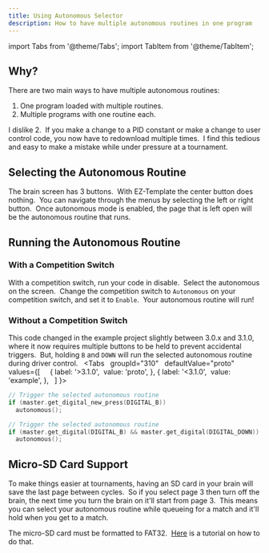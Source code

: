 ```yaml
---
title: Using Autonomous Selector
description: How to have multiple autonomous routines in one program
---
```

import Tabs from '@theme/Tabs';
import TabItem from '@theme/TabItem';

## Why?
There are two main ways to have multiple autonomous routines: 
1. One program loaded with multiple routines.
2. Multiple programs with one routine each.

I dislike 2.  If you make a change to a PID constant or make a change to user control code, you now have to redownload multiple times.  I find this tedious and easy to make a mistake while under pressure at a tournament.  

## Selecting the Autonomous Routine
The brain screen has 3 buttons.  With EZ-Template the center button does nothing.  You can navigate through the menus by selecting the left or right button.  Once autonomous mode is enabled, the page that is left open will be the autonomous routine that runs.  

## Running the Autonomous Routine
### With a Competition Switch
With a competition switch, run your code in disable.  Select the autonomous on the screen.  Change the competition switch to `Autonomous` on your competition switch, and set it to `Enable`.  Your autonomous routine will run!

### Without a Competition Switch
This code changed in the example project slightly between 3.0.x and 3.1.0, where it now requires multiple buttons to be held to prevent accidental triggers.  But, holding `B` and `DOWN` will run the selected autonomous routine during driver control.  
<Tabs
  groupId="310"
  defaultValue="proto"
  values={[
    { label: '>3.1.0',  value: 'proto', },
 { label: '<3.1.0',  value: 'example', },
  ]
}>

<TabItem value="example">

```cpp
// Trigger the selected autonomous routine
if (master.get_digital_new_press(DIGITAL_B))
  autonomous();
```
</TabItem>


<TabItem value="proto">

```cpp
// Trigger the selected autonomous routine
if (master.get_digital(DIGITAL_B) && master.get_digital(DIGITAL_DOWN))
  autonomous();
```
</TabItem>
</Tabs>

## Micro-SD Card Support
To make things easier at tournaments, having an SD card in your brain will save the last page between cycles.  So if you select page 3 then turn off the brain, the next time you turn the brain on it'll start from page 3.  This means you can select your autonomous routine while queueing for a match and it'll hold when you get to a match.  

The micro-SD card must be formatted to FAT32.  [Here](https://www.lifewire.com/format-sd-card-to-fat32-6666166) is a tutorial on how to do that. 
